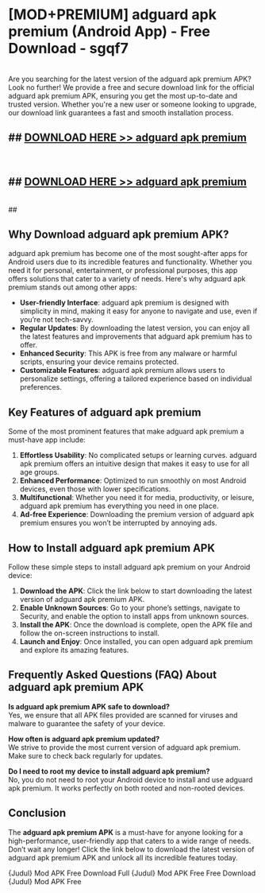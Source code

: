 # [MOD+PREMIUM] adguard apk premium (Android App) - Free Download - sgqf7 <br>
<br>
Are you searching for the latest version of the adguard apk premium APK? Look no further! We provide a free and secure download link for the official adguard apk premium APK, ensuring you get the most up-to-date and trusted version. Whether you're a new user or someone looking to upgrade, our download link guarantees a fast and smooth installation process.


## ##  [DOWNLOAD HERE >> adguard apk premium](http://freeplayer.one?title=adguard_apk_premium&ref=apk1)
  <br>

##  ## [DOWNLOAD HERE >> adguard apk premium](http://freeplayer.one?title=adguard_apk_premium&ref=apk1)
  <br>
  ##



## Why Download adguard apk premium APK?

adguard apk premium has become one of the most sought-after apps for Android users due to its incredible features and functionality. Whether you need it for personal, entertainment, or professional purposes, this app offers solutions that cater to a variety of needs. Here's why adguard apk premium stands out among other apps:

- **User-friendly Interface**: adguard apk premium is designed with simplicity in mind, making it easy for anyone to navigate and use, even if you’re not tech-savvy.
- **Regular Updates**: By downloading the latest version, you can enjoy all the latest features and improvements that adguard apk premium has to offer.
- **Enhanced Security**: This APK is free from any malware or harmful scripts, ensuring your device remains protected.
- **Customizable Features**: adguard apk premium allows users to personalize settings, offering a tailored experience based on individual preferences.

## Key Features of adguard apk premium

Some of the most prominent features that make adguard apk premium a must-have app include:

1. **Effortless Usability**: No complicated setups or learning curves. adguard apk premium offers an intuitive design that makes it easy to use for all age groups.
2. **Enhanced Performance**: Optimized to run smoothly on most Android devices, even those with lower specifications.
3. **Multifunctional**: Whether you need it for media, productivity, or leisure, adguard apk premium has everything you need in one place.
4. **Ad-free Experience**: Downloading the premium version of adguard apk premium ensures you won’t be interrupted by annoying ads.

## How to Install adguard apk premium APK

Follow these simple steps to install adguard apk premium on your Android device:

1. **Download the APK**: Click the link below to start downloading the latest version of adguard apk premium APK.
2. **Enable Unknown Sources**: Go to your phone’s settings, navigate to Security, and enable the option to install apps from unknown sources.
3. **Install the APK**: Once the download is complete, open the APK file and follow the on-screen instructions to install.
4. **Launch and Enjoy**: Once installed, you can open adguard apk premium and explore its amazing features.

## Frequently Asked Questions (FAQ) About adguard apk premium APK

**Is adguard apk premium APK safe to download?**  
Yes, we ensure that all APK files provided are scanned for viruses and malware to guarantee the safety of your device.

**How often is adguard apk premium updated?**  
We strive to provide the most current version of adguard apk premium. Make sure to check back regularly for updates.

**Do I need to root my device to install adguard apk premium?**  
No, you do not need to root your Android device to install and use adguard apk premium. It works perfectly on both rooted and non-rooted devices.

## Conclusion

The **adguard apk premium APK** is a must-have for anyone looking for a high-performance, user-friendly app that caters to a wide range of needs. Don’t wait any longer! Click the link below to download the latest version of adguard apk premium APK and unlock all its incredible features today.

{Judul} Mod APK Free
Download Full {Judul} Mod APK Free
Free Download {Judul} Mod APK Free

